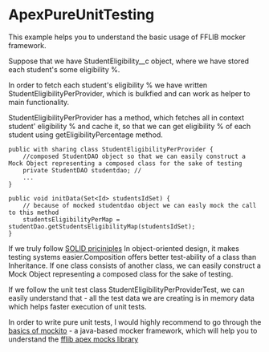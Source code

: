 # ApexPureUnitTesting

This example helps you to understand the basic usage of FFLIB mocker framework.

Suppose that we have StudentEligibility__c object, where we have stored each student's some eligibility %.

In order to fetch each student's eligibility % we have written StudentEligibilityPerProvider, which is bulkfied and can work as helper to main functionality.

StudentEligibilityPerProvider has a method, which fetches all in context student' eligibility % and cache it, so that we can get eligibility % of each student using getEligibilityPercentage method.

```
public with sharing class StudentEligibilityPerProvider {
    //composed StudentDAO object so that we can easily construct a Mock Object representing a composed class for the sake of testing
    private StudentDAO studentdao; // 
    ...
}

public void initData(Set<Id> studentsIdSet) {
    // because of mocked studentdao object we can easly mock the call to this method
    studentsEligibilityPerMap = studentDao.getStudentsEligibilityMap(studentsIdSet);
}
```

If we truly follow <a href="https://medium.com/bgl-tech/what-are-the-solid-design-principles-c61feff33685" target="_blank">SOLID priciniples</a> In object-oriented design, it makes testing systems easier.Composition offers better test-ability of a class than Inheritance. If one class consists of another class, we can easily construct a Mock Object representing a composed class for the sake of testing.

If we follow the unit test class StudentEligibilityPerProviderTest, we can easily understand that - all the test data we are creating is in memory data which helps faster execution of unit tests.

In order to write pure unit tests, I would highly recommend to go through the <a href="https://www.javatpoint.com/mockito" target="_blank"> basics of mockito</a> - a java-based mocker framework, which will help you to understand the <a href="https://github.com/apex-enterprise-patterns/fflib-apex-mocks" target="_blank"> fflib apex mocks library</a>



